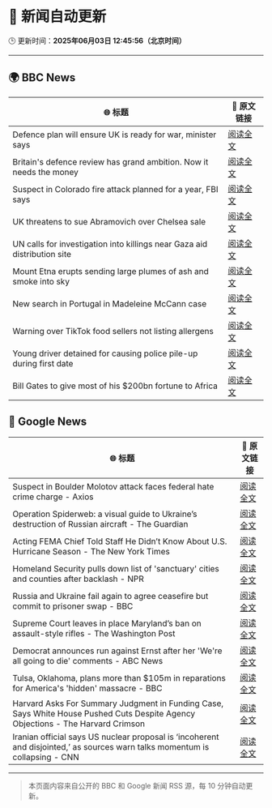 # 🧠 新闻自动更新

🕒 更新时间：**2025年06月03日 12:45:56（北京时间）**

---

## 🌍 BBC News

| 🌐 标题 | 🔗 原文链接 |
|--------|-------------|
| Defence plan will ensure UK is ready for war, minister says | [阅读全文](https://www.bbc.com/news/articles/clyqzlzlln2o) |
| Britain's defence review has grand ambition. Now it needs the money | [阅读全文](https://www.bbc.com/news/articles/cq547x5v1ego) |
| Suspect in Colorado fire attack planned for a year, FBI says | [阅读全文](https://www.bbc.com/news/articles/cy8ng0g4k2no) |
| UK threatens to sue Abramovich over Chelsea sale | [阅读全文](https://www.bbc.com/news/articles/cvgn45d72eyo) |
| UN calls for investigation into killings near Gaza aid distribution site | [阅读全文](https://www.bbc.com/news/articles/c753e0p29z0o) |
| Mount Etna erupts sending large plumes of ash and smoke into sky | [阅读全文](https://www.bbc.com/news/articles/cy5e7vx2pk9o) |
| New search in Portugal in Madeleine McCann case | [阅读全文](https://www.bbc.com/news/articles/c5y8jmkr3j7o) |
| Warning over TikTok food sellers not listing allergens | [阅读全文](https://www.bbc.com/news/articles/c9djwv3q6w9o) |
| Young driver detained for causing police pile-up during first date | [阅读全文](https://www.bbc.com/news/articles/c20qzg05y3po) |
| Bill Gates to give most of his $200bn fortune to Africa | [阅读全文](https://www.bbc.com/news/articles/cn4qg5gzgzxo) |

## 📰 Google News

| 🌐 标题 | 🔗 原文链接 |
|--------|-------------|
| Suspect in Boulder Molotov attack faces federal hate crime charge - Axios | [阅读全文](https://news.google.com/rss/articles/CBMigwFBVV95cUxQazJFazRFcWhjR3otX3QtNno0ZERfekR4T2hJX3NaeE1xX1ZNUUtkTW5KVV9pRmZ5c2dwN2lHY19yMEJvYWdKa3RxbEdUd2h5cVpHWjNwZXIxYzZISm1PbmdBeVBVOUlqYlU3YkxYQjluS3JWdlh6Vk1Ya1BSV0JJZkNXbw?oc=5) |
| Operation Spiderweb: a visual guide to Ukraine’s destruction of Russian aircraft - The Guardian | [阅读全文](https://news.google.com/rss/articles/CBMitwFBVV95cUxQdjNteVcwZktWU0FjZUVibVhBaUNzbEYwbUpJbjJiR21IMEplYkxlZDVvZDVjbkN6S1pjTEw5SXdNU2xXeVpjZFZtUDR3WlhzeU9BNXg2Qk55YWxLQWlPSUpoOWk0MWpLVDBGU0JnMENiMEJfcXM4MDF2TkVuUHNDSTkzbUNlMWJqMjZVUXJDWUNydXI5cUJlbHdIVFI3VXg5RDRXODZYVy1HT3JQZHpTci1pQUtxYkk?oc=5) |
| Acting FEMA Chief Told Staff He Didn’t Know About U.S. Hurricane Season - The New York Times | [阅读全文](https://news.google.com/rss/articles/CBMilAFBVV95cUxOdThHaUlMRGxLbzhaWlR5ZFhSVWNEM3pnenhrMWRMTTlvUENVYTU5R1ZFcVR6eTNqaTdWbVRwbVZXYm5FZXpGX0VnbUhYUGE2dmtwLWhabmVtT3F6TEtOeVhXVUUxT2xHZEpYYTFJTWpESUVXQ0V4QmQtaElxZ1F3U2J6MjF5VGhKdXVYQ3ZTRFRsbDFK?oc=5) |
| Homeland Security pulls down list of 'sanctuary' cities and counties after backlash - NPR | [阅读全文](https://news.google.com/rss/articles/CBMilgFBVV95cUxNRmdmTUZELXJGTy1UUWlvVGFsMDBYNFdSWDFQYktVTHltUWJVcDQ1d1NnZ0NjZTItTGZ4dktGNjFjQjBYS1ZDTjk4MS1SZFZRa3Q4VF9jRkZhbzUtSlRNMUt0WTJGVnhIaW1CcnJidFJuLUxzTzlpck5zLXg3ckVqR1BqZUhyWXVoYVp0WVhHNkZGZWc4OGc?oc=5) |
| Russia and Ukraine fail again to agree ceasefire but commit to prisoner swap - BBC | [阅读全文](https://news.google.com/rss/articles/CBMiWkFVX3lxTE8xQ3UwOExnZXp2SzlQQXlQZmFNX3RFWHlZUThrOEhGSHNLejBEVEc0U0hjSWxORjVyWV8zMDJKTF8wVjhVam56QXJ0MXNCaUpLU3BWM05UMklnd9IBX0FVX3lxTFAwbWxrU0RLNC1oLTZERnhFbjNJV1AyNVNUS0ttVnJIamNXdThNdEZHY1l6Q2pTajBKYnkzMkpnMmZITGtIWjhEMC1pdzlMeGMwUkFDT2VCMEdLZkpOX3Vn?oc=5) |
| Supreme Court leaves in place Maryland’s ban on assault-style rifles - The Washington Post | [阅读全文](https://news.google.com/rss/articles/CBMikgFBVV95cUxOcDQ1U20tVFFETmhPZ1ZKdDlibm5uNTJQWVFyRFRIU0c4em1uakVvXzg3YXRCZzE0aEdZX1oyNU02aFVzVjhnS3BKck96SzBpa1VtWURrRzNNY0ZDd2JTdXBsODNkWm5rMGltZko3bHppaHUwUnVIVUNWbEZldzdSTTY4ZWUtZzMyM2lHVkxtSkxGZw?oc=5) |
| Democrat announces run against Ernst after her 'We're all going to die' comments - ABC News | [阅读全文](https://news.google.com/rss/articles/CBMinwFBVV95cUxPOEMxOEY3SjFITDVzMFdCLVRyaUFmMlJOVzJkVHhKMklWWTJfdkswbGdCQktEWUxybWtnVmY5X0hBN3prdWRNNm5Nd3JpQlp2NkJDRGNRYkk2YVRYVTFTeUwxcTNrQlE0Rjd1YmRZamFNdzRaWXd4Zi1aT293TmcwZDNGejZCbDZ4NzlCVTNOTUNMU2NHMlR1ODlzWF83TkHSAaQBQVVfeXFMTlJKTVk1Y0dLTzRtMVptTzNDdGg1MjBBYjFJVDJrOV9lVkRTSTh2bDBUbUhSc1owVG1hWVZha0Z5dFlVTmF2RHZJY2gxTnQyc0Y3a045eWNjQXExTGdkakptemV5QllxLUhyaGdOREs5ZGNQajFZckFFMk1VamxZN1MyUUEyZ2RBNlY1QklhQmNLSUNfV05zeThTMG9HekdCQWI1NlY?oc=5) |
| Tulsa, Oklahoma, plans more than $105m in reparations for America's 'hidden' massacre - BBC | [阅读全文](https://news.google.com/rss/articles/CBMiWkFVX3lxTE9rMXByN1ZwLWVfc1RUeEI1UERRZlVKNXRYT0ZNbjdtSVFUbllrT0x3bmRlU2dxeWZXTVl0T3VCM3lkSXhrdGNDVldYQTFMT1YxUHlTN3Z1V29Gd9IBX0FVX3lxTFBQeFE2TlBiWkZlemtDOWY2NTNITmM5V3RPMVdPcUNXelpqNVcwdG5fbGRlUE1BMzUxVy14NTF1bWx0QVc3WGM3RGpJQzVnX295cHZaQ19TWTlRTnV6SFdz?oc=5) |
| Harvard Asks For Summary Judgment in Funding Case, Says White House Pushed Cuts Despite Agency Objections - The Harvard Crimson | [阅读全文](https://news.google.com/rss/articles/CBMif0FVX3lxTE5GMml2VTkzb2ZFYXZ0WW5hVWc4dmpldEh1UkFaRFplZHVOV1JEdGZ6OWZaa0s0T0ctUHItVWhZdXB0cF9XSUZVQUF6UUhXbjZxNHBPWXAzX1IxdmQ5U3VfdkdYOXJmNUxnRjFtTkN1LTMwbG04dHZCUFdrVnlPVzA?oc=5) |
| Iranian official says US nuclear proposal is ‘incoherent and disjointed,’ as sources warn talks momentum is collapsing - CNN | [阅读全文](https://news.google.com/rss/articles/CBMie0FVX3lxTE1IUXlPV01zSERCX2lsN0tKczZ5UV8ydGRpS1hyZHpCaEJXNmpTZlMyaUVmMzhlSHVvNkxKMTFnaUZZaUxfYVZLaHE0RzlkdENlY0N6YTZZUTctNC0tOGUydFRvUFRCSU9oRzhLVVU2Q2g3UGtUbEJwekVYY9IBgAFBVV95cUxNendqODU3LVVWR3F0OXp6dmFibXBjZXp0c2VZUlFJRGZYejc0em5WQ2g0VUxmZnRwQVd0aXp3SnlSSHNRUzlsdW12V3lfU2tQTER4RzFZTkVJOWpOX1JaR3RORFhuSkE1RXh2YlFOck9WR1FMS2c0Ukx5bFN3YlFDRg?oc=5) |

---
> 本页面内容来自公开的 BBC 和 Google 新闻 RSS 源，每 10 分钟自动更新。